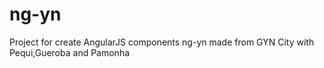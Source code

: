 # ng-yn
Project for create AngularJS components ng-yn made from GYN City with Pequi,Gueroba and Pamonha
